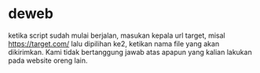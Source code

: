 # deweb

ketika script sudah mulai berjalan, masukan kepala url target, misal https://target.com/ lalu dipilihan ke2, ketikan nama file yang akan dikirimkan.
Kami tidak bertanggung jawab atas apapun yang kalian lakukan pada website oreng lain.
